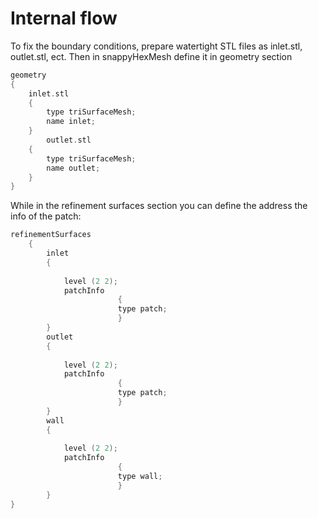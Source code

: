 # Internal flow

To fix the boundary conditions, prepare watertight STL files as
inlet.stl, outlet.stl, ect. Then in snappyHexMesh define it in geometry
section
```c++
geometry
{
    inlet.stl
    {
        type triSurfaceMesh;
        name inlet;
    }
        outlet.stl
    {
        type triSurfaceMesh;
        name outlet;
    }
}

```
While in the refinement surfaces section you can define the address the
info of the patch:
```c++
refinementSurfaces
    {
        inlet
        {
            
            level (2 2);
            patchInfo
                        {
                        type patch;
                        }
        }
        outlet
        {
            
            level (2 2);
            patchInfo
                        {
                        type patch;
                        }
        }
        wall
        {
            
            level (2 2);
            patchInfo
                        {
                        type wall;
                        }
        }
}
```
